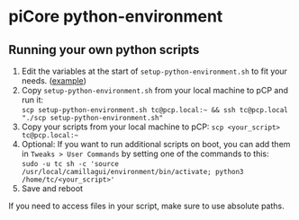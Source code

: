 # piCore python-environment

## Running your own python scripts

1. Edit the variables at the start of `setup-python-environment.sh` to fit your needs. ([example](https://github.com/JWahle/piCoreCDSP/compare/main...remote-control))
2. Copy `setup-python-environment.sh` from your local machine to pCP and run it:  
   `scp setup-python-environment.sh tc@pcp.local:~ && ssh tc@pcp.local "./scp setup-python-environment.sh"`
3. Copy your scripts from your local machine to pCP: `scp <your_script> tc@pcp.local:~`
4. Optional: If you want to run additional scripts on boot, you can add them in `Tweaks > User Commands` by setting one of the commands to this:  
   `sudo -u tc sh -c 'source /usr/local/camillagui/environment/bin/activate; python3 /home/tc/<your_script>'`
5. Save and reboot

If you need to access files in your script, make sure to use absolute paths.